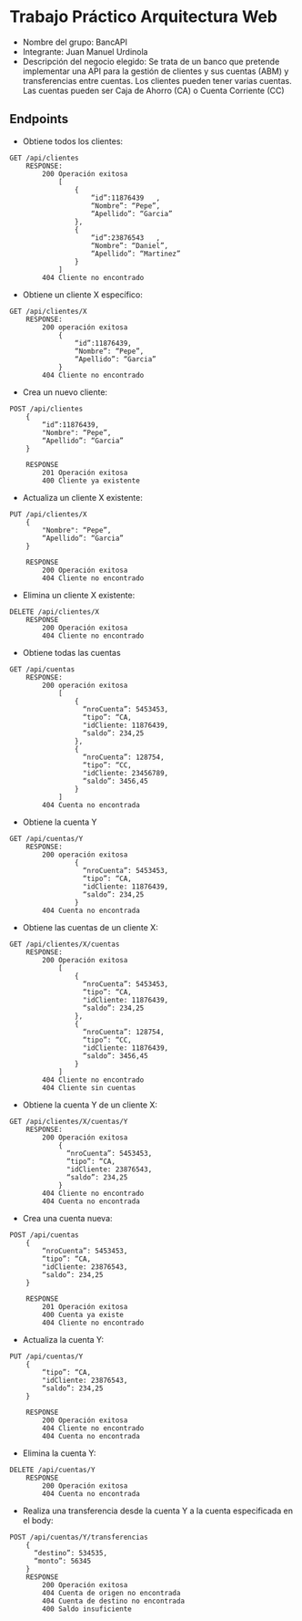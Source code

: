 # Trabajo Práctico Arquitectura Web
- Nombre del grupo: BancAPI
- Integrante: Juan Manuel Urdinola
- Descripción del negocio elegido: Se trata de un banco que pretende implementar una API para la gestión de clientes y sus cuentas (ABM) y transferencias entre cuentas. Los clientes pueden tener varias cuentas. Las cuentas pueden ser Caja de Ahorro (CA) o Cuenta Corriente (CC)

## Endpoints
- Obtiene todos los clientes:
```HTTP
GET /api/clientes
	RESPONSE:
		200 Operación exitosa
			[
				{
					“id”:11876439 	,
					“Nombre”: “Pepe”,
					“Apellido”: “Garcia”
				},
				{
					“id”:23876543 	,
					“Nombre”: “Daniel”,
					“Apellido”: “Martinez”
				}
			]
		404 Cliente no encontrado
```    

- Obtiene un cliente X específico:
```HTTP
GET /api/clientes/X
	RESPONSE:
		200 operación exitosa
			{
				“id”:11876439,
				“Nombre”: “Pepe”,
				“Apellido”: “Garcia”
			}
		404 Cliente no encontrado
```

- Crea un nuevo cliente:
```HTTP
POST /api/clientes
	{
		“id”:11876439,
		"Nombre": “Pepe”,
		“Apellido”: “Garcia”
	}

	RESPONSE
		201 Operación exitosa
		400 Cliente ya existente
```

- Actualiza un cliente X existente:
```HTTP
PUT /api/clientes/X
	{
		"Nombre": “Pepe”,
		“Apellido”: “Garcia”
	}

	RESPONSE
		200 Operación exitosa
		404 Cliente no encontrado
```

- Elimina un cliente X existente:
```HTTP
DELETE /api/clientes/X
	RESPONSE
		200 Operación exitosa
		404 Cliente no encontrado
```

- Obtiene todas las cuentas
```HTTP
GET /api/cuentas
	RESPONSE:
		200 operación exitosa
			[
				{
				  “nroCuenta”: 5453453,
				  “tipo”: “CA,
				  "idCliente: 11876439,
				  “saldo”: 234,25
				},
				{
				  “nroCuenta”: 128754,
				  “tipo”: “CC,
				  "idCliente: 23456789,
				  “saldo”: 3456,45
				}
			]
		404 Cuenta no encontrada
```

- Obtiene la cuenta Y 
```HTTP
GET /api/cuentas/Y
	RESPONSE:
		200 operación exitosa
				{
				  “nroCuenta”: 5453453,
				  “tipo”: “CA,
				  "idCliente: 11876439,
				  “saldo”: 234,25
				}
		404 Cuenta no encontrada
```

- Obtiene las cuentas de un cliente X:
```HTTP
GET /api/clientes/X/cuentas
	RESPONSE:
		200 Operación exitosa
			[
				{
				  “nroCuenta”: 5453453,
				  “tipo”: “CA,
				  "idCliente: 11876439,
				  “saldo”: 234,25
				},
				{
				  “nroCuenta”: 128754,
				  “tipo”: “CC,
				  "idCliente: 11876439,
				  “saldo”: 3456,45
				}
			]
		404 Cliente no encontrado
		404 Cliente sin cuentas
```

- Obtiene la cuenta Y de un cliente X:
```HTTP
GET /api/clientes/X/cuentas/Y
	RESPONSE:
		200 Operación exitosa
			{
			  “nroCuenta”: 5453453,
			  “tipo”: “CA,
			  "idCliente: 23876543,
			  “saldo”: 234,25
			}
		404 Cliente no encontrado
		404 Cuenta no encontrada
```
  
- Crea una cuenta nueva:
```HTTP
POST /api/cuentas			
	{
		“nroCuenta”: 5453453,
		“tipo”: “CA,
		"idCliente: 23876543,
		“saldo”: 234,25
	}

	RESPONSE
		201 Operación exitosa
		400 Cuenta ya existe
		404 Cliente no encontrado
```

- Actualiza la cuenta Y:
```HTTP
PUT /api/cuentas/Y
	{
		“tipo”: “CA,
		"idCliente: 23876543,
		“saldo”: 234,25
	}

	RESPONSE
		200 Operación exitosa
		404 Cliente no encontrado
		404 Cuenta no encontrada
```

- Elimina la cuenta Y:
```HTTP
DELETE /api/cuentas/Y
	RESPONSE
		200 Operación exitosa
		404 Cuenta no encontrada	
```

- Realiza una transferencia desde la cuenta Y a la cuenta especificada en el body:
```HTTP
POST /api/cuentas/Y/transferencias
	{
	  “destino”: 534535,
	  “monto”: 56345
	}
	RESPONSE
		200 Operación exitosa
		404 Cuenta de origen no encontrada
		404 Cuenta de destino no encontrada
		400 Saldo insuficiente
```

